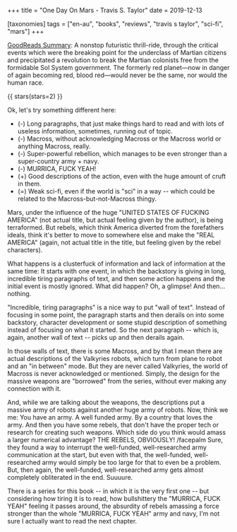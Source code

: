+++
title = "One Day On Mars - Travis S. Taylor"
date = 2019-12-13

[taxonomies]
tags = ["en-au", "books", "reviews", "travis s taylor", "sci-fi", "mars"]
+++

[GoodReads Summary](https://www.goodreads.com/book/show/20638066-one-day-on-mars):
A nonstop futuristic thrill-ride, through the critical events which were the
breaking point for the underclass of Martian citizens and precipitated a
revolution to break the Martian colonists free from the formidable Sol System
government. The formerly red planet—now in danger of again becoming red, blood
red—would never be the same, nor would the human race.

<!-- more -->

{{ stars(stars=2) }}

Ok, let's try something different here:

* (-) Long paragraphs, that just make things hard to read and with lots of
  useless information, sometimes, running out of topic.
* (-) Macross, without acknowledging Macross or the Macross world or anything
  Macross, really.
* (-) Super-powerful rebellion, which manages to be even stronger than a
  super-country army + navy.
* (-) MURRICA, FUCK YEAH!
* (+) Good descriptions of the action, even with the huge amount of cruft in
  them.
* (=) Weak sci-fi, even if the world is "sci" in a way -- which could be
  related to the Macross-but-not-Macross thingy.

Mars, under the influence of the huge "UNITED STATES OF FUCKING AMERICA" (not
actual title, but actual feeling given by the author), is being terraformed.
But rebels, which think America diverted from the forefathers ideals, think
it's better to move to somewhere else and make the "REAL AMERICA" (again, not
actual title in the title, but feeling given by the rebel characters).

What happens is a clusterfuck of information and lack of information at the
same time: It starts with one event, in which the backstory is giving in long,
incredible tiring paragraphs of text, and then some action happens and the
initial event is mostly ignored. What did happen? Oh, a glimpse! And then...
nothing.

"Incredible, tiring paragraphs" is a nice way to put "wall of text". Instead
of focusing in some point, the paragraph starts and then derails on into some
backstory, character development or some stupid description of something
instead of focusing on what it started. So the next paragraph -- which is,
again, another wall of text -- picks up and then derails again.

In those walls of text, there is some Macross, and by that I mean there are
actual descriptions of the Valkyries robots, which turn from plane to robot
and an "in between" mode. But they are never called Valkyries, the world of
Macross is never acknowledged or mentioned. Simply, the design for the massive
weapons are "borrowed" from the series, without ever making any connection
with it.

And, while we are talking about the weapons, the descriptions put a massive
army of robots against another huge army of robots. Now, think we me: You have
an army. A well funded army. By a country that loves the army. And then you
have some rebels, that don't have the proper tech or research for creating
such weapons. Which side do you think would amass a larger numerical
advantage? THE REBELS, OBVIOUSLY! /facepalm Sure, they found a way to
interrupt the well-funded, well-researched army communication at the start,
but even with that, the well-funded, well-researched army would simply be too
large for that to even be a problem. But, then again, the well-funded,
well-researched army gets almost completely obliterated in the end. Suuuure.

There is a series for this book -- in which it is the very first one -- but
considering how tiring it is to read, how bullshittery the "MURRICA, FUCK
YEAH" feeling it passes around, the absurdity of rebels amassing a force
stronger than the whole "MURRICA, FUCK YEAH" army and navy, I'm not sure I
actually want to read the next chapter.
